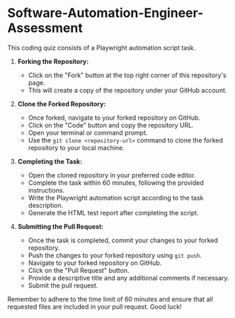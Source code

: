 # Software-Automation-Engineer-Assessment
This coding quiz consists of a Playwright automation script task.

1. **Forking the Repository:**
   - Click on the "Fork" button at the top right corner of this repository's page.
   - This will create a copy of the repository under your GitHub account.

2. **Clone the Forked Repository:**
   - Once forked, navigate to your forked repository on GitHub.
   - Click on the "Code" button and copy the repository URL.
   - Open your terminal or command prompt.
   - Use the `git clone <repository-url>` command to clone the forked repository to your local machine.

3. **Completing the Task:**
   - Open the cloned repository in your preferred code editor.
   - Complete the task within 60 minutes, following the provided instructions.
   - Write the Playwright automation script according to the task description.
   - Generate the HTML test report after completing the script.

4. **Submitting the Pull Request:**
   - Once the task is completed, commit your changes to your forked repository.
   - Push the changes to your forked repository using `git push`.
   - Navigate to your forked repository on GitHub.
   - Click on the "Pull Request" button.
   - Provide a descriptive title and any additional comments if necessary.
   - Submit the pull request.

Remember to adhere to the time limit of 60 minutes and ensure that all requested files are included in your pull request. Good luck!
